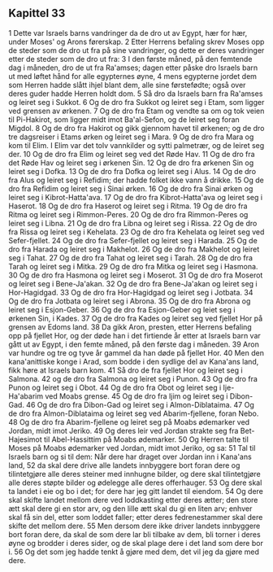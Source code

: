 ## Kapittel 33

1 Dette var Israels barns vandringer da de dro ut av Egypt, hær for hær, under Moses' og Arons førerskap.
2 Etter Herrens befaling skrev Moses opp de steder som de dro ut fra på sine vandringer, og dette er deres vandringer etter de steder som de dro ut fra:
3 I den første måned, på den femtende dag i måneden, dro de ut fra Ra'amses; dagen etter påske dro Israels barn ut med løftet hånd for alle egypternes øyne,
4 mens egypterne jordet dem som Herren hadde slått ihjel blant dem, alle sine førstefødte; også over deres guder hadde Herren holdt dom.
5 Så dro da Israels barn fra Ra'amses og leiret seg i Sukkot.
6 Og de dro fra Sukkot og leiret seg i Etam, som ligger ved grensen av ørkenen.
7 Og de dro fra Etam og vendte sa om og tok veien til Pi-Hakirot, som ligger midt imot Ba'al-Sefon, og de leiret seg foran Migdol.
8 Og de dro fra Hakirot og gikk gjennom havet til ørkenen; og de dro tre dagsreiser i Etams ørken og leiret seg i Mara.
9 Og de dro fra Mara og kom til Elim. I Elim var det tolv vannkilder og sytti palmetrær, og de leiret seg der.
10 Og de dro fra Elim og leiret seg ved det Røde Hav.
11 Og de dro fra det Røde Hav og leiret seg i ørkenen Sin.
12 Og de dro fra ørkenen Sin og leiret seg i Dofka.
13 Og de dro fra Dofka og leiret seg i Alus.
14 Og de dro fra Alus og leiret seg i Refidim; der hadde folket ikke vann å drikke.
15 Og de dro fra Refidim og leiret seg i Sinai ørken.
16 Og de dro fra Sinai ørken og leiret seg i Kibrot-Hatta'ava.
17 Og de dro fra Kibrot-Hatta'ava og leiret seg i Haserot.
18 Og de dro fra Haserot og leiret seg i Ritma.
19 Og de dro fra Ritma og leiret seg i Rimmon-Peres.
20 Og de dro fra Rimmon-Peres og leiret seg i Libna.
21 Og de dro fra Libna og leiret seg i Rissa.
22 Og de dro fra Rissa og leiret seg i Kehelata.
23 Og de dro fra Kehelata og leiret seg ved Sefer-fjellet.
24 Og de dro fra Sefer-fjellet og leiret seg i Harada.
25 Og de dro fra Harada og leiret seg i Makhelot.
26 Og de dro fra Makhelot og leiret seg i Tahat.
27 Og de dro fra Tahat og leiret seg i Tarah.
28 Og de dro fra Tarah og leiret seg i Mitka.
29 Og de dro fra Mitka og leiret seg i Hasmona.
30 Og de dro fra Hasmona og leiret seg i Moserot.
31 Og de dro fra Moserot og leiret seg i Bene-Ja'akan.
32 Og de dro fra Bene-Ja'akan og leiret seg i Hor-Hagidgad.
33 Og de dro fra Hor-Hagidgad og leiret seg i Jotbata.
34 Og de dro fra Jotbata og leiret seg i Abrona.
35 Og de dro fra Abrona og leiret seg i Esjon-Geber.
36 Og de dro fra Esjon-Geber og leiet seg i ørkenen Sin, i Kades.
37 Og de dro fra Kades og leiret seg ved fjellet Hor på grensen av Edoms land.
38 Da gikk Aron, presten, etter Herrens befaling opp på fjellet Hor, og der døde han i det firtiende år etter at Israels barn var gått ut av Egypt, i den femte måned, på den første dag i måneden.
39 Aron var hundre og tre og tyve år gammel da han døde på fjellet Hor.
40 Men den kana'anittiske konge i Arad, som bodde i den sydlige del av Kana'ans land, fikk høre at Israels barn kom.
41 Så dro de fra fjellet Hor og leiret seg i Salmona.
42 og de dro fra Salmona og leiret seg i Punon.
43 Og de dro fra Punon og leiret seg i Obot.
44 Og de dro fra Obot og leiret seg i Ije-Ha'abarim ved Moabs grense.
45 Og de dro fra Ijim og leiret seg i Dibon-Gad.
46 Og de dro fra Dibon-Gad og leiret seg i Almon-Diblataima.
47 Og de dro fra Almon-Diblataima og leiret seg ved Abarim-fjellene, foran Nebo.
48 Og de dro fra Abarim-fjellene og leiret seg på Moabs ødemarker ved Jordan, midt imot Jeriko.
49 Og deres leir ved Jordan strakte seg fra Bet-Hajesimot til Abel-Hassittim på Moabs ødemarker.
50 Og Herren talte til Moses på Moabs ødemarker ved Jordan, midt imot Jeriko, og sa:
51 Tal til Israels barn og si til dem: Når dere har draget over Jordan inn i Kana'ans land,
52 da skal dere drive alle landets innbyggere bort foran dere og tilintetgjøre alle deres steiner med innhugne bilder, og dere skal tilintetgjøre alle deres støpte bilder og ødelegge alle deres offerhauger.
53 Og dere skal ta landet i eie og bo i det; for dere har jeg gitt landet til eiendom.
54 Og dere skal skifte landet mellom dere ved loddkasting etter deres ætter; den store ætt skal dere gi en stor arv, og den lille ætt skal du gi en liten arv; enhver skal få sin del, etter som loddet faller; etter deres fedrenestammer skal dere skifte det mellom dere.
55 Men dersom dere ikke driver landets innbyggere bort foran dere, da skal de som dere lar bli tilbake av dem, bli torner i deres øyne og brodder i deres sider, og de skal plage dere i det land som dere bor i.
56 Og det som jeg hadde tenkt å gjøre med dem, det vil jeg da gjøre med dere.
